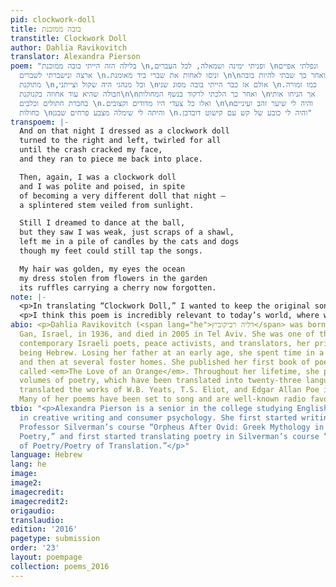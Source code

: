 ```yaml
---
pid: clockwork-doll
title: בובה ממוכנת
transtitle: Clockwork Doll
author: Dahlia Ravikovitch
translator: Alexandra Pierson
poem: "בלילה הזה הייתי בובה ממוכנת \n,ופניתי ימינה ושמאלה, לכל העברים \nונפלתי אפיים
  ארצה ונישברתי לשברים \n.וניסו לאחות את שברי ביד מאומנת \n\nואחר כך שבתי להיות בובה
  מתוקנת \n,וכל מנהגי היה שקול וצייתני \nאולם אז כבר הייתי בובה מסוג שני \n.כמו זמורה
  חבולה שהיא עוד אחוזה בקנוקנת\n\nואחר כך הלכתי לרקוד בנשף המחולות \nאך הניחו אותי
  בחברת חתולים וכלבים \n.ואלו כל צעדי היו מדודים וקצובים \n\nוהיה לי שיער זהב ועיניים
  כחולות \nוהיתה לי שימלה מצבע פרחים שבגן \n.והיה לי כובע של קש עם קישוט דובדבן"
transpoem: |-
  And on that night I dressed as a clockwork doll
  turned to the right and left, twirled for all
  until the crash cracked my face,
  and they ran to piece me back into place.

  Then, again, I was a clockwork doll
  and I was polite and poised, in spite
  of becoming a very different doll that night —
  a splintered stem veiled from sunlight.

  Still I dreamed to dance at the ball,
  but they saw I was weak, just scraps of a shawl,
  left me in a pile of candles by the cats and dogs
  though my feet could still tap the songs.

  My hair was golden, my eyes the ocean
  my dress stolen from flowers in the garden
  its ruffles carrying a cherry now forgotten.
note: |-
  <p>In translating “Clockwork Doll,” I wanted to keep the original sonnet’s essential theme of losing oneself, along with its beautiful imagery. In order to heighten the mythical and fantastical elements of the poem, I chose to add some internal rhyme in place of the original’s end rhymes, especially in the last stanza of the work. I also wished to make a few of the images new. Instead of literally translating that the doll’s hat is decorated with a cherry, I chose to say that the doll has a cherry in its dress. To me, a dress carrying “a cherry” in “its ruffles” expresses a piece of humanity the doll still has tucked away somewhere.</p>
  <p>I think this poem is incredibly relevant to today’s world, where we can all at times feel like clockwork dolls, moving through the motions and sometimes falling on our faces.</p>
abio: <p>Dahlia Ravikovitch (<span lang="he">דליה רביקוביץ</span> was born in Ramat
  Gan, Israel, in 1936, and died in 2005 in Tel Aviv. She was one of the most well-known
  contemporary Israeli poets, peace activists, and translators, her primary language
  being Hebrew. Losing her father at an early age, she spent time in a <em>kibbutz</em>
  and then at several foster homes. She published her first book of poetry in 1959,
  called <em>The Love of an Orange</em>. Throughout her lifetime, she published ten
  volumes of poetry, which have been translated into twenty-three languages. She also
  translated the works of W.B. Yeats, T.S. Eliot, and Edgar Allan Poe into Hebrew.
  Many of her poems have been set to song and are well-known radio favorites in Israel.</p>
tbio: "<p>Alexandra Pierson is a senior in the college studying English with concentrations
  in creative writing and consumer psychology. She first started writing poetry in
  Professor Silverman’s course “Orpheus After Ovid: Greek Mythology in Contemporary
  Poetry,” and first started translating poetry in Silverman’s course “Translation
  of Poetry/Poetry of Translation.”</p>"
language: Hebrew
lang: he
image:
image2:
imagecredit:
imagecredit2:
origaudio:
translaudio:
edition: '2016'
pagetype: submission
order: '23'
layout: poempage
collection: poems_2016
---
```

